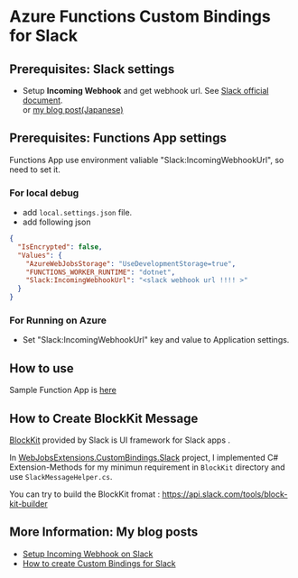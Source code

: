 # Azure Functions Custom Bindings for Slack

## Prerequisites: Slack settings

- Setup **Incoming Webhook** and get webhook url. See [Slack official document](hhttps://api.slack.com/messaging/webhooks).  
  or [my blog post(Japanese)](https://blog.beachside.dev/entry/2020/01/30/223000)

## Prerequisites: Functions App settings

Functions App use environment valiable "Slack:IncomingWebhookUrl", so need to set it.

### For local debug

- add `local.settings.json` file.
- add following json

```json
{
  "IsEncrypted": false,
  "Values": {
    "AzureWebJobsStorage": "UseDevelopmentStorage=true",
    "FUNCTIONS_WORKER_RUNTIME": "dotnet",
    "Slack:IncomingWebhookUrl": "<slack webhook url !!!! >"
  }
}
```

### For Running on Azure

- Set "Slack:IncomingWebhookUrl" key and value to Application settings.

## How to use

Sample Function App is [here](./sandbox/SandboxFunctionApp)

## How to Create BlockKit Message

[BlockKit](https://api.slack.com/block-kit) provided by Slack is UI framework for Slack apps .

In [WebJobsExtensions.CustomBindings.Slack](./src/WebJobsExtensions.CustomBindings.Slack) project, I implemented C# Extension-Methods for my minimun requirement in `BlockKit` directory and use `SlackMessageHelper.cs`.

You can try to build the BlockKit fromat : <https://api.slack.com/tools/block-kit-builder>


## More Information: My blog posts

- [Setup Incoming Webhook on Slack](https://blog.beachside.dev/entry/2020/01/30/223000)
- [How to create Custom Bindings for Slack](https://blog.beachside.dev/entry/2020/02/05/200000)
